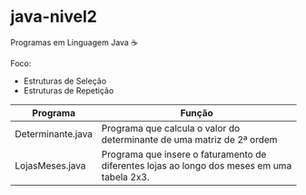 # java-nivel2
Programas em Linguagem Java :coffee:

Foco:

- Estruturas de Seleção
- Estruturas de Repetição

|Programa | Função|
|---------|-------|
|Determinante.java | Programa que calcula o valor do determinante de uma matriz de 2ª ordem|
|LojasMeses.java | Programa que insere o faturamento de diferentes lojas ao longo dos meses em uma tabela 2x3.|


